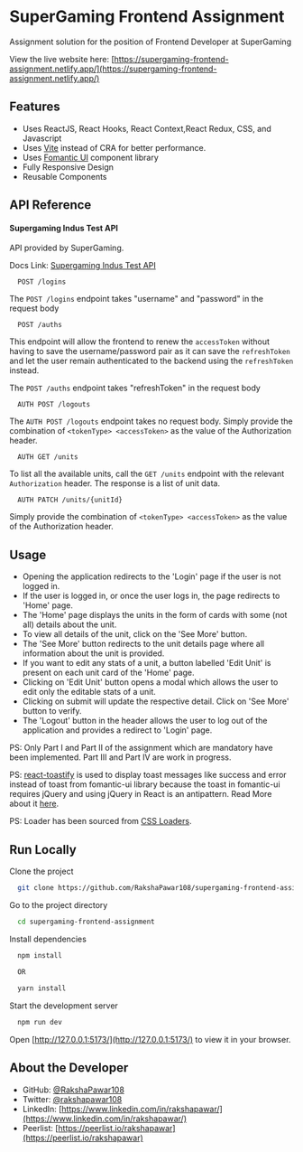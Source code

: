 
# SuperGaming Frontend Assignment

Assignment solution for the position of Frontend Developer at SuperGaming

View the live website here: [https://supergaming-frontend-assignment.netlify.app/](https://supergaming-frontend-assignment.netlify.app/)

## Features

- Uses ReactJS, React Hooks, React Context,React Redux, CSS, and Javascript
- Uses [Vite](https://vitejs.dev/) instead of CRA for better performance.
- Uses [Fomantic UI](https://fomantic-ui.com/) component library
- Fully Responsive Design
- Reusable Components

## API Reference

#### Supergaming Indus Test API

API provided by SuperGaming.

Docs Link: [Supergaming Indus Test API](https://test.indusgame.com)

```http
  POST /logins
```

The `POST /logins` endpoint takes "username" and "password" in the request body

```http
  POST /auths
```

This endpoint will allow the frontend to renew the `accessToken` without having to save the username/password pair as it can save the `refreshToken` and let the user remain authenticated to the backend using the `refreshToken` instead.

The `POST /auths` endpoint takes "refreshToken" in the request body

```http
  AUTH POST /logouts
```

The `AUTH POST /logouts` endpoint takes no request body. Simply provide the combination of `<tokenType> <accessToken>` as the value of the Authorization header.

```http
  AUTH GET /units
```

To list all the available units, call the `GET /units` endpoint with the relevant `Authorization` header. The response is a list of unit data.

```http
  AUTH PATCH /units/{unitId}
```

Simply provide the combination of `<tokenType> <accessToken>` as the value of the Authorization header.

## Usage

- Opening the application redirects to the 'Login' page if the user is not logged in.
- If the user is logged in, or once the user logs in, the page redirects to 'Home' page.
- The 'Home' page displays the units in the form of cards with some (not all) details about the unit.
- To view all details of the unit, click on the 'See More' button.
- The 'See More' button redirects to the unit details page where all information about the unit is provided.
- If you want to edit any stats of a unit, a button labelled 'Edit Unit' is present on each unit card of the 'Home' page.
- Clicking on 'Edit Unit' button opens a modal which allows the user to edit only the editable stats of a unit.
- Clicking on submit will update the respective detail. Click on 'See More' button to verify.
- The 'Logout' button in the header allows the user to log out of the application and provides a redirect to 'Login' page.

PS: Only Part I and Part II of the assignment which are mandatory have been implemented. Part III and Part IV are work in progress.

PS: [react-toastify](https://fkhadra.github.io/react-toastify/introduction) is used to display toast messages like success and error instead of toast from fomantic-ui library because the toast in fomantic-ui requires jQuery and using jQuery in React is an antipattern. Read More about it [here](https://stackoverflow.com/questions/51304288/what-is-the-right-way-to-use-jquery-in-react/51304632#51304632).

PS: Loader has been sourced from [CSS Loaders](https://cssloaders.github.io/).

## Run Locally

Clone the project

```bash
  git clone https://github.com/RakshaPawar108/supergaming-frontend-assignment.git
```

Go to the project directory

```bash
  cd supergaming-frontend-assignment
```

Install dependencies

```bash
  npm install
  
  OR

  yarn install
```

Start the development server

```bash
  npm run dev
```

Open [http://127.0.0.1:5173/](http://127.0.0.1:5173/) to view it in your browser.

## About the Developer

- GitHub: [@RakshaPawar108](https://github.com/RakshaPawar108)
- Twitter: [@rakshapawar108](https://twitter.com/rakshapawar108)
- LinkedIn: [https://www.linkedin.com/in/rakshapawar/](https://www.linkedin.com/in/rakshapawar/)
- Peerlist: [https://peerlist.io/rakshapawar](https://peerlist.io/rakshapawar)
